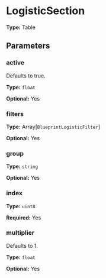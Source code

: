 # LogisticSection

**Type:** Table

## Parameters

### active

Defaults to true.

**Type:** `float`

**Optional:** Yes

### filters

**Type:** Array[`BlueprintLogisticFilter`]

**Optional:** Yes

### group

**Type:** `string`

**Optional:** Yes

### index

**Type:** `uint8`

**Required:** Yes

### multiplier

Defaults to 1.

**Type:** `float`

**Optional:** Yes

